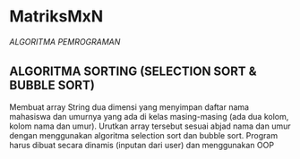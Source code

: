 # MatriksMxN


###### ALGORITMA PEMROGRAMAN ######
## ALGORITMA SORTING (SELECTION SORT & BUBBLE SORT) ##

Membuat array String dua dimensi yang menyimpan daftar nama mahasiswa
dan umurnya yang ada di kelas masing-masing (ada dua kolom, kolom nama
dan umur). Urutkan array tersebut sesuai abjad nama dan umur dengan
menggunakan algoritma selection sort dan bubble sort. Program harus dibuat
secara dinamis (inputan dari user) dan menggunakan OOP
